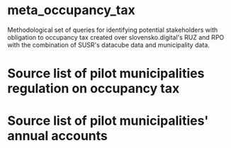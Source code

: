 # meta_occupancy_tax
Methodological set of queries for identifying potential stakeholders with obligation to occupancy tax created over slovensko.digital's RUZ and RPO with the combination of SUSR's datacube data and municipality data.

# Source list of pilot municipalities regulation on occupancy tax


# Source list of pilot municipalities' annual accounts
